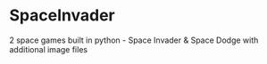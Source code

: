 # SpaceInvader
2 space games built in python - Space Invader & Space Dodge with additional image files
